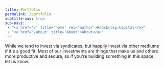 ```yaml
---
title: Portfolio
permalink: /portfolio
subtitle-nav: true
sub-navs:
 - "<a href='/' title='home' rel='author'>Haas&nbsp;Capital</a>"
 - "<a href='/about' title='About'>About</a>"
---
```


<style >
	h2 {
		font-weight: 400;
	}
</style>

While we tend to invest via syndicates, but happily invest via other mediums if it's a good fit. Most of our investments are things that make us and others more productive and secure, so if you're building something in this space, let us know.

